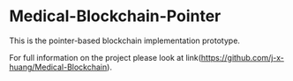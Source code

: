 # Medical-Blockchain-Pointer

This is the pointer-based blockchain implementation prototype.

For full information on the project please look at link(https://github.com/j-x-huang/Medical-Blockchain).
